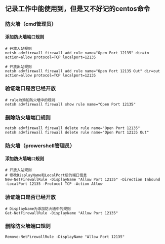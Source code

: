 ## 记录工作中能使用到，但是又不好记的centos命令

### 防火墙（cmd管理员）
#### 添加防火墙端口规则
```shell
# 开放入站规则
netsh advfirewall firewall add rule name="Open Port 12135" dir=in action=allow protocol=TCP localport=12135

# 开放出站规则
netsh advfirewall firewall add rule name="Open Port 12135 Out" dir=out action=allow protocol=TCP localport=12135
```

### 验证端口是否已经开放
```shell
# rule为添加防火墙中的规则
netsh advfirewall firewall show rule name="Open Port 12135"
```

### 删除防火墙端口规则
```shell
netsh advfirewall firewall delete rule name="Open Port 12135"
netsh advfirewall firewall delete rule name="Open Port 12135 Out"
```

### 防火墙（prowershell管理员）
#### 添加防火墙端口规则
```shell
# 开放入站规则
# 修改DisplayName和LocalPort后的端口信息
New-NetFirewallRule -DisplayName "Allow Port 12135" -Direction Inbound -LocalPort 12135 -Protocol TCP -Action Allow
```

### 验证端口是否已经开放
```shell
# DisplayName为添加防火墙中的规则
Get-NetFirewallRule -DisplayName "Allow Port 12135"
```

### 删除防火墙端口规则
```shell
Remove-NetFirewallRule -DisplayName "Allow Port 12135"
```